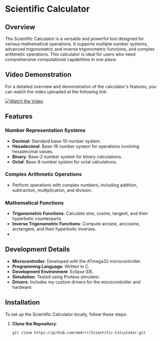 # Scientific Calculator

## Overview

The Scientific Calculator is a versatile and powerful tool designed for various mathematical operations. It supports multiple number systems, advanced trigonometric and inverse trigonometric functions, and complex arithmetic operations. This calculator is ideal for users who need comprehensive computational capabilities in one place.

## Video Demonstration

For a detailed overview and demonstration of the calculator's features, you can watch the video uploaded at the following link:

[![**Watch the Video**](Scientific-Calculator/APP/calculator/Calculator.jpg)](https://drive.google.com/file/d/1Ymioc5mojMx6SS5e9GD8UncNIEcvStd6/view?usp=drive_link)

## Features

### Number Representation Systems

- **Decimal**: Standard base-10 number system.
- **Hexadecimal**: Base-16 number system for operations involving hexadecimal values.
- **Binary**: Base-2 number system for binary calculations.
- **Octal**: Base-8 number system for octal calculations.

### Complex Arithmetic Operations

- Perform operations with complex numbers, including addition, subtraction, multiplication, and division.

### Mathematical Functions

- **Trigonometric Functions**: Calculate sine, cosine, tangent, and their hyperbolic counterparts.
- **Inverse Trigonometric Functions**: Compute arcsine, arccosine, arctangent, and their hyperbolic inverses.
- 

## Development Details

- **Microcontroller**: Developed with the ATmega32 microcontroller.
- **Programming Language**: Written in C.
- **Development Environment**: Eclipse IDE.
- **Simulation**: Tested using Proteus simulator.
- **Drivers**: Includes my custom drivers for the microcontroller and hardware.

## Installation

To set up the Scientific Calculator locally, follow these steps:

1. **Clone the Repository**:

   ```bash
   git clone https://github.com/om4rrr/Scientific-Calculator.git
